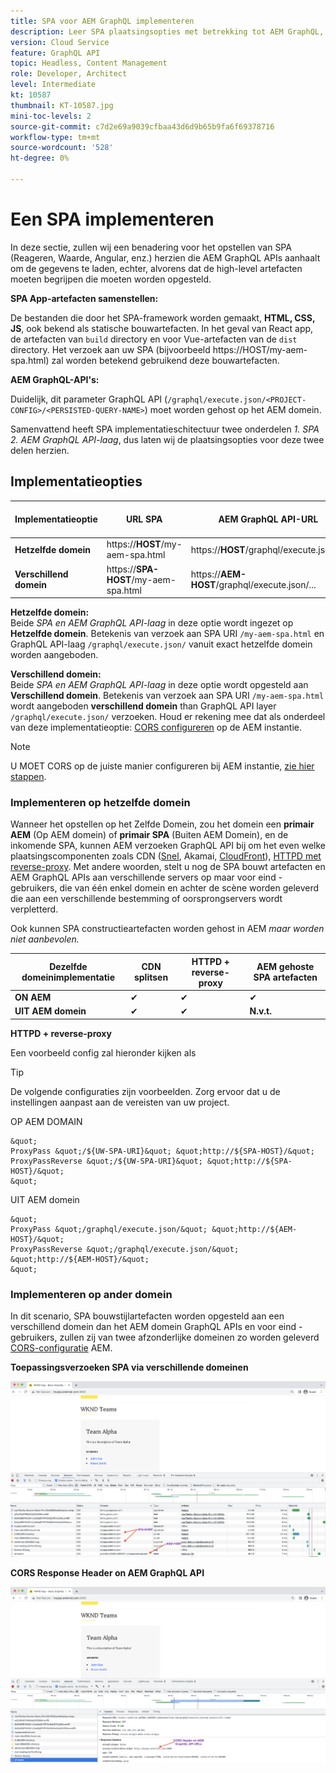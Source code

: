 ```yaml
---
title: SPA voor AEM GraphQL implementeren
description: Leer SPA plaatsingsopties met betrekking tot AEM GraphQL, Headless.
version: Cloud Service
feature: GraphQL API
topic: Headless, Content Management
role: Developer, Architect
level: Intermediate
kt: 10587
thumbnail: KT-10587.jpg
mini-toc-levels: 2
source-git-commit: c7d2e69a9039cfbaa43d6d9b65b9fa6f69378716
workflow-type: tm+mt
source-wordcount: '528'
ht-degree: 0%

---
```



# Een SPA implementeren

In deze sectie, zullen wij een benadering voor het opstellen van SPA (Reageren, Waarde, Angular, enz.) herzien die AEM GraphQL APIs aanhaalt om de gegevens te laden, echter, alvorens dat de high-level artefacten moeten begrijpen die moeten worden opgesteld.

**SPA App-artefacten samenstellen:**

De bestanden die door het SPA-framework worden gemaakt, **HTML, CSS, JS**, ook bekend als statische bouwartefacten. In het geval van React app, de artefacten van `build` directory en voor Vue-artefacten van de `dist` directory.
Het verzoek aan uw SPA (bijvoorbeeld https://HOST/my-aem-spa.html) zal worden betekend gebruikend deze bouwartefacten.

**AEM GraphQL-API&#39;s:**

Duidelijk, dit parameter GraphQL API (`/graphql/execute.json/<PROJECT-CONFIG>/<PERSISTED-QUERY-NAME>`) moet worden gehost op het AEM domein.

Samenvattend heeft SPA implementatieschitectuur twee onderdelen *1. SPA 2. AEM GraphQL API-laag*, dus laten wij de plaatsingsopties voor deze twee delen herzien.


## Implementatieopties

| Implementatieoptie | URL SPA | AEM GraphQL API-URL | Config. CORS vereist? |
| ---------|---------- | ---------|---------- |
| **Hetzelfde domein** | https://**HOST**/my-aem-spa.html | https://**HOST**/graphql/execute.json/... | ✘ |
| **Verschillend domein** | https://**SPA-HOST**/my-aem-spa.html | https://**AEM-HOST**/graphql/execute.json/... | ✔ |

**Hetzelfde domein:**\
Beide *SPA en AEM GraphQL API-laag* in deze optie wordt ingezet op **Hetzelfde domein**. Betekenis van verzoek aan SPA URI `/my-aem-spa.html` en GraphQL API-laag `/graphql/execute.json/` vanuit exact hetzelfde domein worden aangeboden.

**Verschillend domein:**\
Beide *SPA en AEM GraphQL API-laag* in deze optie wordt opgesteld aan **Verschillend domein**. Betekenis van verzoek aan SPA URI `/my-aem-spa.html` wordt aangeboden **verschillend domein** than GraphQL API layer `/graphql/execute.json/` verzoeken. Houd er rekening mee dat als onderdeel van deze implementatieoptie: [CORS configureren](cors.md) op de AEM instantie.

>[!NOTE]
>
>U MOET CORS op de juiste manier configureren bij AEM instantie, [zie hier stappen](cors.md).

### Implementeren op hetzelfde domein

Wanneer het opstellen op het Zelfde Domein, zou het domein een **primair AEM** (Op AEM domein) of **primair SPA** (Buiten AEM Domein), en de inkomende SPA, kunnen AEM verzoeken GraphQL API bij om het even welke plaatsingscomponenten zoals CDN ([Snel](https://docs.fastly.com/en/guides/routing-assets-to-different-origins), Akamai, [CloudFront](https://aws.amazon.com/premiumsupport/knowledge-center/cloudfront-distribution-serve-content/)), [HTTPD met reverse-proxy](https://httpd.apache.org/docs/2.4/howto/reverse_proxy.html). Met andere woorden, stelt u nog de SPA bouwt artefacten en AEM GraphQL APIs aan verschillende servers op maar voor eind - gebruikers, die van één enkel domein en achter de scène worden geleverd die aan een verschillende bestemming of oorsprongservers wordt verpletterd.

Ook kunnen SPA constructieartefacten worden gehost in AEM *maar worden niet aanbevolen.*

| Dezelfde domeinimplementatie | CDN splitsen | HTTPD + reverse-proxy | AEM gehoste SPA artefacten |
| ---------|---------- | ---------|---------- |
| **ON AEM** | ✔ | ✔ | ✔ |
| **UIT AEM domein** | ✔ | ✔ | **N.v.t.** |


**HTTPD + reverse-proxy**

Een voorbeeld config zal hieronder kijken als

>[!TIP]
>
> De volgende configuraties zijn voorbeelden. Zorg ervoor dat u de instellingen aanpast aan de vereisten van uw project.

OP AEM DOMAIN

    &quot;
    ProxyPass &quot;/${UW-SPA-URI}&quot; &quot;http://${SPA-HOST}/&quot;
    ProxyPassReverse &quot;/${UW-SPA-URI}&quot; &quot;http://${SPA-HOST}/&quot;
    &quot;

UIT AEM domein

    &quot;
    ProxyPass &quot;/graphql/execute.json/&quot; &quot;http://${AEM-HOST}/&quot;
    ProxyPassReverse &quot;/graphql/execute.json/&quot; &quot;http://${AEM-HOST}/&quot;
    &quot;




### Implementeren op ander domein

In dit scenario, SPA bouwstijlartefacten worden opgesteld aan een verschillend domein dan het AEM domein GraphQL APIs en voor eind - gebruikers, zullen zij van twee afzonderlijke domeinen zo worden geleverd [CORS-configuratie](cors.md) AEM.

**Toepassingsverzoeken SPA via verschillende domeinen**

![Verschillende SPA](assets/spa/different-domain-spa-delivery.png)


**CORS Response Header on AEM GraphQL API**

![Koptekst CORS-reactie AEM GraphQL API](assets/spa/CORS-response-header-aem-graphql-api.png)


